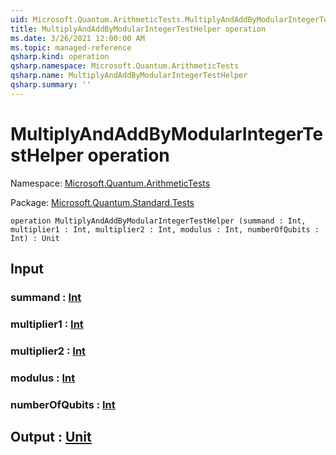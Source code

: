 ```yaml
---
uid: Microsoft.Quantum.ArithmeticTests.MultiplyAndAddByModularIntegerTestHelper
title: MultiplyAndAddByModularIntegerTestHelper operation
ms.date: 3/26/2021 12:00:00 AM
ms.topic: managed-reference
qsharp.kind: operation
qsharp.namespace: Microsoft.Quantum.ArithmeticTests
qsharp.name: MultiplyAndAddByModularIntegerTestHelper
qsharp.summary: ''
---
```


# MultiplyAndAddByModularIntegerTestHelper operation

Namespace: [Microsoft.Quantum.ArithmeticTests](xref:Microsoft.Quantum.ArithmeticTests)

Package: [Microsoft.Quantum.Standard.Tests](https://nuget.org/packages/Microsoft.Quantum.Standard.Tests)




```qsharp
operation MultiplyAndAddByModularIntegerTestHelper (summand : Int, multiplier1 : Int, multiplier2 : Int, modulus : Int, numberOfQubits : Int) : Unit
```


## Input

### summand : [Int](xref:microsoft.quantum.lang-ref.int)




### multiplier1 : [Int](xref:microsoft.quantum.lang-ref.int)




### multiplier2 : [Int](xref:microsoft.quantum.lang-ref.int)




### modulus : [Int](xref:microsoft.quantum.lang-ref.int)




### numberOfQubits : [Int](xref:microsoft.quantum.lang-ref.int)





## Output : [Unit](xref:microsoft.quantum.lang-ref.unit)


